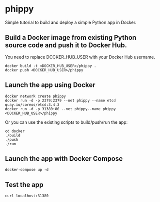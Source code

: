 # phippy
Simple tutorial to build and deploy a simple Python app in Docker.


## Build a Docker image from existing Python source code and push it to Docker Hub. 

You need to replace DOCKER_HUB_USER with your Docker Hub username.
```
docker build -t <DOCKER_HUB_USER>/phippy .
docker push <DOCKER_HUB_USER>/phippy
```

## Launch the app using Docker
```
docker network create phippy
docker run -d -p 2379:2379 --net phippy --name etcd quay.io/coreos/etcd:3.4.3
docker run -d -p 31380:80 --net phippy--name phippy <DOCKER_HUB_USER>/phippy
```

Or you can use the existing scripts to build/push/run the app:

```
cd docker
./build
./push
./run 
```

## Launch the app with Docker Compose
```
docker-compose up -d 
```

## Test the app
```
curl localhost:31380
```
